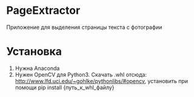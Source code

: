 # PageExtractor
Приложение для выделения страницы текста с фотографии

# Установка
1. Нужна Anaconda
2. Нужен OpenCV для Python3. Скачать .whl отсюда: http://www.lfd.uci.edu/~gohlke/pythonlibs/#opencv,
установить при помощи pip install {путь_к_whl_файлу}